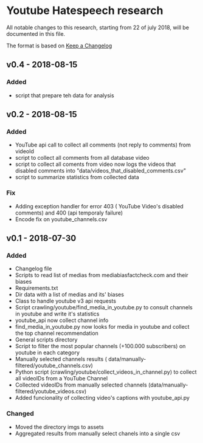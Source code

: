 # Youtube Hatespeech research

All notable changes to this research, starting from 22 of july 2018, will be documented in this file.

The format is based on [Keep a Changelog](http://keepachangelog.com/)


## v0.4 - 2018-08-15
 
### Added
- script that prepare teh data for analysis


## v0.2 - 2018-08-15

### Added
- YouTube api call to collect all comments (not reply to comments) from videoId
- script to collect all comments from all database video
- script to collect all coments from video now logs the videos that disabled comments into "data/videos_that_disabled_comments.csv" 
- script to summarize statistics from collected data

### Fix
- Adding exception handler for error 403 ( YouTube Video's disabled comments) and 400 (api temporaly failure)
- Encode fix on youtube_channels.csv

## v0.1 - 2018-07-30

### Added
- Changelog file
- Scripts to read list of medias from mediabiasfactcheck.com and their biases
- Requirements.txt
- Dir data with a list of medias and its' biases
- Class to handle youtube v3 api requests
- Script crawling/youtube/find_media_in_youtube.py to consult channels in youtube and write it's statistics
- youtube_api now collect channel info
- find_media_in_youtube.py now looks for media in youtube and collect the top channel recommendation
- General scripts directory
- Script to filter the most popular channels (+100.000 subscribers) on youtube in each category
- Manually selected channels results ( data/manually-filtered/youtube_channels.csv)
- Python script (crawling/youtube/collect_videos_in_channel.py) to collect all videoIDs from a YouTube Channel
- Collected videoIDs from manually selected channels (data/manually-filtered/youtube_videos.csv)
- Added funcionality of collecting video's captions with youtube_api.py

### Changed
- Moved the directory imgs to assets
- Aggregated results from manually select chanels into a single csv

